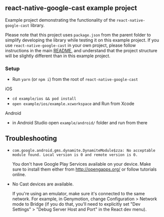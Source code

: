 ## react-native-google-cast example project

Example project demonstrating the functionality of the `react-native-google-cast` library.

Please note that this project uses `package.json` from the parent folder to simplify developing the library while testing it on this example project. If you use `react-native-google-cast` in your own project, please follow instructions in the main [README](../README.md), and understand that the project structure will be slightly different than in this example project.

### Setup

* Run `yarn` (or `npm i`) from the root of `react-native-google-cast`

iOS
* `cd example/ios && pod install`
* `open example/ios/example.xcworkspace` and Run from Xcode

Android
* in Android Studio open `example/android/` folder and run from there

## Troubleshooting

- `com.google.android.gms.dynamite.DynamiteModule$zza: No acceptable module found. Local version is 0 and remote version is 0.`

  You don't have Google Play Services available on your device. Make sure to install them either from http://opengapps.org/ or follow tutorials online.

- No Cast devices are available.

  If you're using an emulator, make sure it's connected to the same network. For example, in Genymotion, change Configuration > Network mode to Bridge (if you do that, you'll need to explicitly set "Dev Settings" > "Debug Server Host and Port" in the React dev menu).
